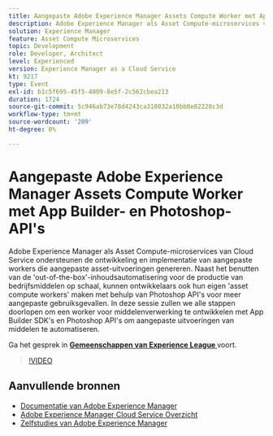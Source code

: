 ```yaml
---
title: Aangepaste Adobe Experience Manager Assets Compute Worker met App Builder- en Photoshop-API's
description: Adobe Experience Manager als Asset Compute-microservices van Cloud Service ondersteunen de ontwikkeling en implementatie van aangepaste workers die aangepaste asset-uitvoeringen genereren. Naast het benutten van de 'out-of-the-box'-inhoudsautomatisering voor de productie van bedrijfsmiddelen op schaal, kunnen ontwikkelaars ook hun eigen 'asset compute workers' maken met behulp van Photoshop API's voor meer aangepaste gebruiksgevallen. In deze sessie zullen we alle stappen doorlopen om een worker voor middelenverwerking te ontwikkelen met App Builder SDK's en Photoshop API's om aangepaste uitvoeringen van middelen te automatiseren.
solution: Experience Manager
feature: Asset Compute Microservices
topic: Development
role: Developer, Architect
level: Experienced
version: Experience Manager as a Cloud Service
kt: 9217
type: Event
exl-id: b1c5f695-45f5-4009-8e5f-2c562cbea213
duration: 1724
source-git-commit: 5c946ab73e78d4243ca310032a10bb8e82228c3d
workflow-type: tm+mt
source-wordcount: '209'
ht-degree: 0%

---
```


# Aangepaste Adobe Experience Manager Assets Compute Worker met App Builder- en Photoshop-API&#39;s

Adobe Experience Manager als Asset Compute-microservices van Cloud Service ondersteunen de ontwikkeling en implementatie van aangepaste workers die aangepaste asset-uitvoeringen genereren. Naast het benutten van de &#39;out-of-the-box&#39;-inhoudsautomatisering voor de productie van bedrijfsmiddelen op schaal, kunnen ontwikkelaars ook hun eigen &#39;asset compute workers&#39; maken met behulp van Photoshop API&#39;s voor meer aangepaste gebruiksgevallen. In deze sessie zullen we alle stappen doorlopen om een worker voor middelenverwerking te ontwikkelen met App Builder SDK&#39;s en Photoshop API&#39;s om aangepaste uitvoeringen van middelen te automatiseren.

Ga het gesprek in **[Gemeenschappen van Experience League ](https://adobe.ly/3F6f5sG)** voort.

>[!VIDEO](https://video.tv.adobe.com/v/337769/?quality=12&learn=on&hidetitle=true)

## Aanvullende bronnen

- [ Documentatie van Adobe Experience Manager ](https://experienceleague.adobe.com/docs/experience-manager-cloud-service.html?lang=nl-NL)
- [ Adobe Experience Manager Cloud Service Overzicht ](https://experienceleague.adobe.com/docs/experience-manager-cloud-service/overview/home.html?lang=nl-NL)
- [ Zelfstudies van Adobe Experience Manager ](https://experienceleague.adobe.com/docs/experience-manager-tutorials.html?lang=nl-NL)
